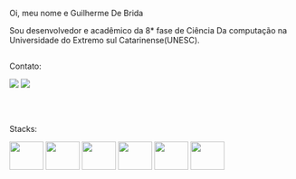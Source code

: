 Oi, meu nome e Guilherme De Brida

Sou desenvolvedor e acadêmico da 8* fase de Ciência Da computação na Universidade do Extremo sul Catarinense(UNESC).

  ##
Contato: 

  <a href="https://www.linkedin.com/in/guilherme-de-brida/" target="_blank"><img src="https://img.shields.io/badge/-LinkedIn-%230077B5?style=for-the-badge&logo=linkedin&logoColor=white" target="_blank"></a> 
 <a href = "mailto:guilhermedbdb@gmail.com"><img src="https://img.shields.io/badge/-Gmail-%23333?style=for-the-badge&logo=gmail&logoColor=white" target="_blank"></a>
<div style="display: inline_block"><br>
  
  ##
Stacks:
  
<img height="50" width="60" src="https://cdn.jsdelivr.net/gh/devicons/devicon/icons/html5/html5-plain-wordmark.svg" />
<img height="50" width="60" src="https://cdn.jsdelivr.net/gh/devicons/devicon/icons/css3/css3-original.svg" />
<img height="50" width="60" src="https://cdn.jsdelivr.net/gh/devicons/devicon/icons/java/java-original.svg" />
<img height="50" width="60" src="https://cdn.jsdelivr.net/gh/devicons/devicon/icons/javascript/javascript-original.svg" />
<img height="50" width="60" src="https://cdn.jsdelivr.net/gh/devicons/devicon/icons/angularjs/angularjs-original.svg" />
<img height="50" width="60" src="https://cdn.jsdelivr.net/gh/devicons/devicon/icons/spring/spring-original.svg" />

</div>
